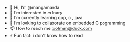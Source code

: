 - 👋 Hi, I’m @mangamanda
- 👀 I’m interested in culnary      
- 🌱 I’m currently learning cpp, c , java  
- 💞️ I’m looking to collaborate on embedded C pogramming       
- 📫 How to reach me toolman@duck.com
- ⚡ Fun fact: i don't know how to read

<!---
mangamanda/mangamanda is a ✨ special ✨ repository because its `README.md` (this file) appears on your GitHub profile.
You can click the Preview link to take a look at your changes.
--->
